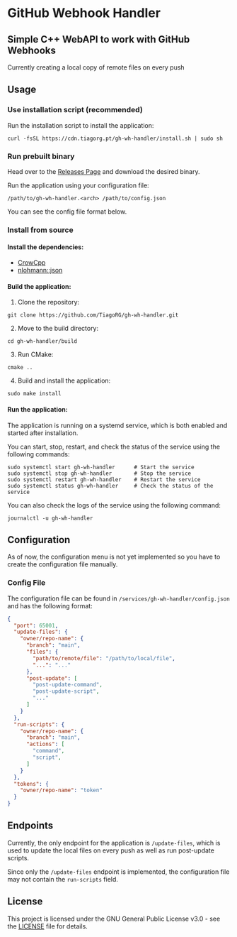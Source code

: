# GitHub Webhook Handler

## Simple C++ WebAPI to work with GitHub Webhooks

Currently creating a local copy of remote files on every push

## Usage

### Use installation script (recommended)

Run the installation script to install the application:

```console
curl -fsSL https://cdn.tiagorg.pt/gh-wh-handler/install.sh | sudo sh
```

### Run prebuilt binary

Head over to the [Releases Page](https://github.com/TiagoRG/gh-wh-handler/releases) and download the desired binary.

Run the application using your configuration file:
```console
/path/to/gh-wh-handler.<arch> /path/to/config.json
```

You can see the config file format below.

### Install from source

#### Install the dependencies:

- [CrowCpp](https://crowcpp.org/master/)
- [nlohmann::json](https://github.com/nlohmann/json)

#### Build the application:

1. Clone the repository:

```console
git clone https://github.com/TiagoRG/gh-wh-handler.git
```

2. Move to the build directory:
```console
cd gh-wh-handler/build
```

3. Run CMake:
```console
cmake ..
```

4. Build and install the application:
```console
sudo make install
```

#### Run the application:

The application is running on a systemd service, which is both enabled and started after installation.

You can start, stop, restart, and check the status of the service using the following commands:

```console
sudo systemctl start gh-wh-handler      # Start the service
sudo systemctl stop gh-wh-handler       # Stop the service
sudo systemctl restart gh-wh-handler    # Restart the service
sudo systemctl status gh-wh-handler     # Check the status of the service
```

You can also check the logs of the service using the following command:

```console
journalctl -u gh-wh-handler
```

## Configuration

As of now, the configuration menu is not yet implemented so you have to create the configuration file manually.

### Config File

The configuration file can be found in `/services/gh-wh-handler/config.json` and has the following format:

```json
{
  "port": 65001,
  "update-files": {
    "owner/repo-name": {
      "branch": "main",
      "files": {
        "path/to/remote/file": "/path/to/local/file",
        "...": "..."
      },
      "post-update": [
        "post-update-command",
        "post-update-script",
        "..."
      ]
    }
  },
  "run-scripts": {
    "owner/repo-name": {
      "branch": "main",
      "actions": [
        "command",
        "script",
      ]
    }
  },
  "tokens": {
    "owner/repo-name": "token"
  }
}
```

## Endpoints

Currently, the only endpoint for the application is `/update-files`, which is used to update the local files on every push as well as run post-update scripts.

Since only the `/update-files` endpoint is implemented, the configuration file may not contain the `run-scripts` field.

## License

This project is licensed under the GNU General Public License v3.0 - see the [LICENSE](LICENSE) file for details.



